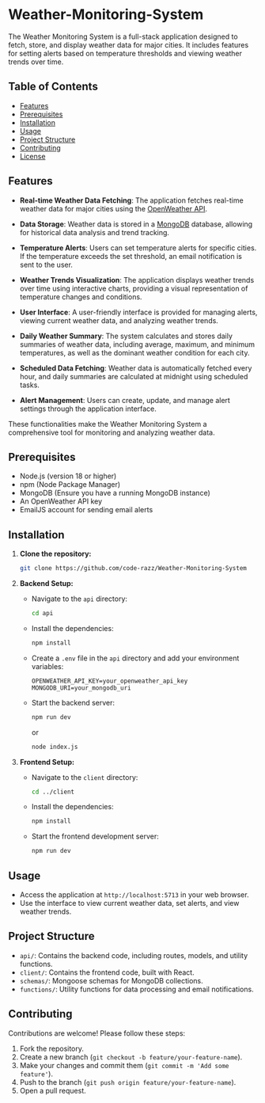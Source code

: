 # Weather-Monitoring-System

The Weather Monitoring System is a full-stack application designed to fetch, store, and display weather data for major cities. It includes features for setting alerts based on temperature thresholds and viewing weather trends over time.

## Table of Contents

- [Features](#features)
- [Prerequisites](#prerequisites)
- [Installation](#installation)
- [Usage](#usage)
- [Project Structure](#project-structure)
- [Contributing](#contributing)
- [License](#license)

## Features

-  **Real-time Weather Data Fetching**: The application fetches real-time weather data for major cities using the [OpenWeather API](https://openweathermap.org/api).

- **Data Storage**: Weather data is stored in a [MongoDB](https://www.mongodb.com/) database, allowing for historical data analysis and trend tracking.

- **Temperature Alerts**: Users can set temperature alerts for specific cities. If the temperature exceeds the set threshold, an email notification is sent to the user.

- **Weather Trends Visualization**: The application displays weather trends over time using interactive charts, providing a visual representation of temperature changes and conditions.

- **User Interface**: A user-friendly interface is provided for managing alerts, viewing current weather data, and analyzing weather trends.

- **Daily Weather Summary**: The system calculates and stores daily summaries of weather data, including average, maximum, and minimum temperatures, as well as the dominant weather condition for each city.

- **Scheduled Data Fetching**: Weather data is automatically fetched every hour, and daily summaries are calculated at midnight using scheduled tasks.

- **Alert Management**: Users can create, update, and manage alert settings through the application interface.

These functionalities make the Weather Monitoring System a comprehensive tool for monitoring and analyzing weather data.
  

## Prerequisites

- Node.js (version 18 or higher)
- npm (Node Package Manager)
- MongoDB (Ensure you have a running MongoDB instance)
- An OpenWeather API key
- EmailJS account for sending email alerts

## Installation

1. **Clone the repository:**

   ```bash
   git clone https://github.com/code-razz/Weather-Monitoring-System
   ```

2. **Backend Setup:**

   - Navigate to the `api` directory:

     ```bash
     cd api
     ```

   - Install the dependencies:

     ```bash
     npm install
     ```

   - Create a `.env` file in the `api` directory and add your environment variables:

     ```plaintext
     OPENWEATHER_API_KEY=your_openweather_api_key
     MONGODB_URI=your_mongodb_uri
     ```

   - Start the backend server:

     ```bash
     npm run dev
     ```
     or

     ```bash
     node index.js
     ```

3. **Frontend Setup:**

   - Navigate to the `client` directory:

     ```bash
     cd ../client
     ```

   - Install the dependencies:

     ```bash
     npm install
     ```

   - Start the frontend development server:

     ```bash
     npm run dev
     ```

## Usage

- Access the application at `http://localhost:5713` in your web browser.
- Use the interface to view current weather data, set alerts, and view weather trends.

## Project Structure

- `api/`: Contains the backend code, including routes, models, and utility functions.
- `client/`: Contains the frontend code, built with React.
- `schemas/`: Mongoose schemas for MongoDB collections.
- `functions/`: Utility functions for data processing and email notifications.

## Contributing

Contributions are welcome! Please follow these steps:

1. Fork the repository.
2. Create a new branch (`git checkout -b feature/your-feature-name`).
3. Make your changes and commit them (`git commit -m 'Add some feature'`).
4. Push to the branch (`git push origin feature/your-feature-name`).
5. Open a pull request.
